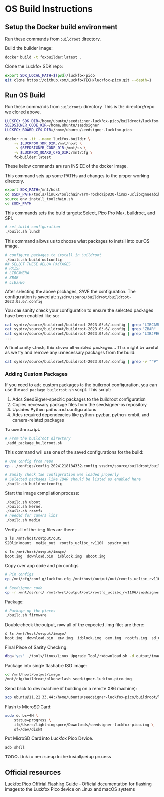 # OS Build Instructions

## Setup the Docker build environment
Run these commands from `buildroot` directory.

Build the builder image:
```bash
docker build -t foxbuilder:latest .
```

Clone the Luckfox SDK repo:
```bash
export SDK_LOCAL_PATH=$(pwd)/luckfox-pico
git clone https://github.com/LuckfoxTECH/luckfox-pico.git --depth=1
```


## Run OS Build

Run these commands from `buildroot/` directory. This is the directory/repo we cloned above.

```bash
LUCKFOX_SDK_DIR=/home/ubuntu/seedsigner-luckfox-pico/buildroot/luckfox-pico
SEEDSIGNER_CODE_DIR=/home/ubuntu/seedsigner
LUCKFOX_BOARD_CFG_DIR=/home/ubuntu/seedsigner-luckfox-pico

docker run -it --name luckfox-builder \
    -v $LUCKFOX_SDK_DIR:/mnt/host \
    -v $SEEDSIGNER_CODE_DIR:/mnt/ss \
    -v $LUCKFOX_BOARD_CFG_DIR:/mnt/cfg \
    foxbuilder:latest
```

These below commands are run INSIDE of the docker image.

This command sets up some PATHs and changes to the proper working directory.
```bash
export SDK_PATH=/mnt/host
cd $SDK_PATH/tools/linux/toolchain/arm-rockchip830-linux-uclibcgnueabihf/
source env_install_toolchain.sh
cd $SDK_PATH
```

This commands sets the build targets:
Select, Pico Pro Max, buildroot, and SPI.
```bash
# set build configuration
./build.sh lunch
```

This command allows us to choose what packages to install into our OS image.
```bash
# configure packages to install in buildroot
./build.sh buildrootconfig
## SELECT THESE BELOW PACKAGES
# RKISP
# LIBCAMERA
# ZBAR
# LIBJPEG
```
After selecting the above packages, SAVE the configuration.
The configuration is saved at: `sysdrv/source/buildroot/buildroot-2023.02.6/.config`

You can sanity check your configuration to ensure the selected packages have been enabled like so:
```bash
cat sysdrv/source/buildroot/buildroot-2023.02.6/.config | grep "LIBCAMERA"
cat sysdrv/source/buildroot/buildroot-2023.02.6/.config | grep "ZBAR"
cat sysdrv/source/buildroot/buildroot-2023.02.6/.config | grep "LIBJPEG"
...
```

A final sanity check, this shows all enabled packages... This might be useful as we try and remove any unnecessary packages from the build:
```bash
cat sysdrv/source/buildroot/buildroot-2023.02.6/.config | grep -v "^#"
```

### Adding Custom Packages
If you need to add custom packages to the buildroot configuration, you can use the `add_package_buildroot.sh` script. This script:
1. Adds SeedSigner-specific packages to the buildroot configuration
2. Copies necessary package files from the seedsigner-os repository
3. Updates Python paths and configurations
4. Adds required dependencies like python-pyzbar, python-embit, and camera-related packages

To use the script:
```bash
# From the buildroot directory
./add_package_buildroot.sh
```

This command will use one of the saved configurations for the build:
```bash
# Use config from repo
cp ../configs/config_20241218184332.config sysdrv/source/buildroot/buildroot-2023.02.6/.config

# Sanity check the configuration was loaded properly
# Selected packages like ZBAR should be listed as enabled here
./build.sh buildrootconfig
```

Start the image compilation process:
```bash
./build.sh uboot
./build.sh kernel
./build.sh rootfs
# needed for camera libs
./build.sh media
```

Verify all of the .img files are there:
```bash
$ ls /mnt/host/output/out/           
S20linkmount  media_out  rootfs_uclibc_rv1106  sysdrv_out

$ ls /mnt/host/output/image/
boot.img  download.bin  idblock.img  uboot.img
```

Copy over app code and pin configs
```bash
# Pin configs
cp /mnt/cfg/config/luckfox.cfg /mnt/host/output/out/rootfs_uclibc_rv1106/etc/luckfox.cfg

# Seedsigner code
cp -r /mnt/ss/src/ /mnt/host/output/out/rootfs_uclibc_rv1106/seedsigner
```

Package:
```bash
# Package up the pieces
./build.sh firmware
```

Double check the output, now all of the expected .img files are there:
```bash
$ ls /mnt/host/output/image/
boot.img  download.bin  env.img  idblock.img  oem.img  rootfs.img  sd_update.txt  tftp_update.txt  uboot.img  update.img  userdata.img
```

Final Piece of Sanity Checking:
```bash
dbg='yes' ./tools/linux/Linux_Upgrade_Tool/rkdownload.sh -d output/image/
```

Package into single flashable ISO image:
```bash
cd /mnt/host/output/image
/mnt/cfg/buildroot/blkenvflash seedsigner-luckfox-pico.img
```

Send back to dev machine (if building on a remote X86 machine):
```bash
scp ubuntu@11.22.33.44:/home/ubuntu/seedsigner-luckfox-pico/buildroot/luckfox-pico/output/image/seedsigner-luckfox-pico.img ~/Downloads
```

Flash to MicroSD Card:
```bash
sudo dd bs=4M \
    status=progress \
    if=/Users/lightningspore/Downloads/seedsigner-luckfox-pico.img \
    of=/dev/disk8
```

Put MicroSD Card into Luckfox Pico Device.

```bash
adb shell
```

TODO: Link to next steup in the install/setup process

## Official resources

[Luckfox Pico Official Flashing Guide](https://wiki.luckfox.com/Luckfox-Pico/Linux-MacOS-Burn-Image/) - Official documentation for flashing images to the Luckfox Pico device on Linux and macOS systems